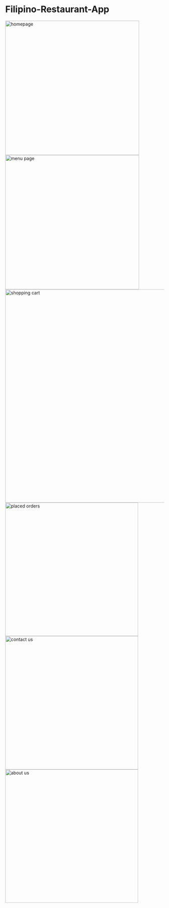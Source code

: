 # Filipino-Restaurant-App

<img width="424" alt="homepage" src="https://user-images.githubusercontent.com/117504514/210905668-f357ea35-ab75-4640-b3f5-daaaab0ce5b2.png"><img width="424" alt="menu page" src="https://user-images.githubusercontent.com/117504514/210905679-605cdd5b-1762-4356-8371-15b0944f2c7b.png">
<img width="673" alt="shopping cart" src="https://user-images.githubusercontent.com/117504514/210905696-f3b04bef-d8d3-4f02-9166-d19ee4bcd084.png">
<img width="421" alt="placed orders" src="https://user-images.githubusercontent.com/117504514/210905709-ceee996b-20fb-4a55-9e5a-5a222fa5973e.png">
<img width="421" alt="contact us" src="https://user-images.githubusercontent.com/117504514/210905712-aa7af1ef-a015-455d-83c3-2b0e8678c8cd.png">
<img width="421" alt="about us" src="https://user-images.githubusercontent.com/117504514/210905718-6ceacbe2-3b95-40c7-b01a-a843a5f1cdd8.png">
